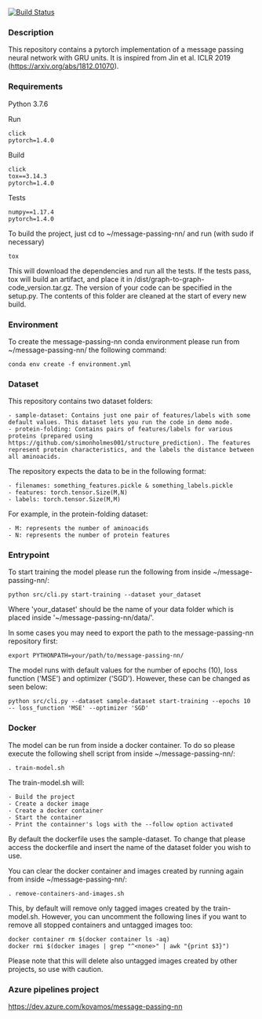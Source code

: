 [![Build Status](https://dev.azure.com/kovamos/message-passing-nn/_apis/build/status/kovanostra.message-passing-nn?branchName=master)](https://dev.azure.com/kovamos/message-passing-nn/_build/latest?definitionId=2&branchName=master)

### Description

This repository contains a pytorch implementation of a message passing neural network with GRU units. It is inspired from Jin et al. ICLR 2019 (https://arxiv.org/abs/1812.01070).


### Requirements
Python 3.7.6

Run
```
click
pytorch=1.4.0
```

Build
```
click
tox==3.14.3
pytorch=1.4.0
```

Tests
```
numpy==1.17.4
pytorch=1.4.0
```

To build the project, just cd to ~/message-passing-nn/ and run (with sudo if necessary)
```
tox
```

This will download the dependencies and run all the tests. If the tests pass, tox will build an artifact, and place it in /dist/graph-to-graph-code_version.tar.gz. The version of your code can be specified in the setup.py. The contents of this folder are cleaned at the start of every new build.

### Environment

To create the message-passing-nn conda environment please run from ~/message-passing-nn/ the following command:
```
conda env create -f environment.yml
```

### Dataset

This repository contains two dataset folders:

    - sample-dataset: Contains just one pair of features/labels with some default values. This dataset lets you run the code in demo mode.
    - protein-folding: Contains pairs of features/labels for various proteins (prepared using https://github.com/simonholmes001/structure_prediction). The features represent protein characteristics, and the labels the distance between all aminoacids.

The repository expects the data to be in the following format:

    - filenames: something_features.pickle & something_labels.pickle
    - features: torch.tensor.Size(M,N)
    - labels: torch.tensor.Size(M,M)
    
For example, in the protein-folding dataset:

    - M: represents the number of aminoacids
    - N: represents the number of protein features

### Entrypoint

To start training the model please run the following from inside ~/message-passing-nn/:
```
python src/cli.py start-training --dataset your_dataset
```
Where 'your_dataset' should be the name of your data folder which is placed inside '~/message-passing-nn/data/'.

In some cases you may need to export the path to the message-passing-nn repository first:
```
export PYTHONPATH=your/path/to/message-passing-nn/
```
The model runs with default values for the number of epochs (10), loss function ('MSE') and optimizer ('SGD'). However, these can be changed as seen below:
 ```
 python src/cli.py --dataset sample-dataset start-training --epochs 10 -- loss_function 'MSE' --optimizer 'SGD'
 ```

### Docker
The model can be run from inside a docker container. To do so please execute the following shell script from inside ~/message-passing-nn/:
```
. train-model.sh
```
The train-model.sh will:

    - Build the project
    - Create a docker image
    - Create a docker container
    - Start the container
    - Print the containner's logs with the --follow option activated

By default the dockerfile uses the sample-dataset. To change that please access the dockerfile and insert the name of the dataset folder you wish to use.

You can clear the docker container and images created by running again from inside ~/message-passing-nn/:
```
. remove-containers-and-images.sh
```
This, by default will remove only tagged images created by the train-model.sh. However, you can uncomment the following lines if you want to remove all stopped containers and untagged images too:
```
docker container rm $(docker container ls -aq)
docker rmi $(docker images | grep "^<none>" | awk "{print $3}")
```
Please note that this will delete also untagged images created by other projects, so use with caution.

### Azure pipelines project

https://dev.azure.com/kovamos/message-passing-nn
